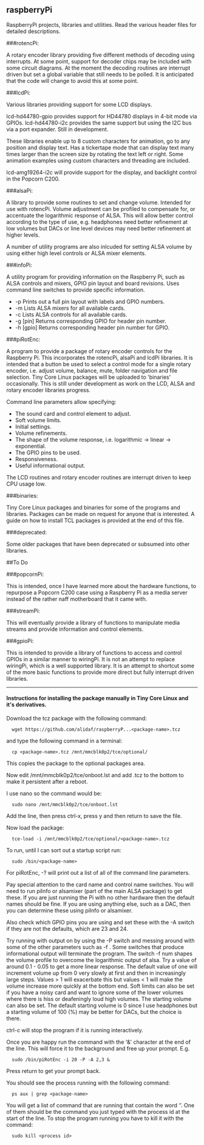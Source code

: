 ## raspberryPi

RaspberryPi projects, libraries and utilities. Read the various header files for detailed descriptions.

###rotencPi:

A rotary encoder library providing five different methods of decoding using interrupts. At some point, support for decoder chips may be included with some circuit diagrams. At the moment the decoding routines are interrupt driven but set a global variable that still needs to be polled. It is anticipated that the code will change to avoid this at some point.

###lcdPi:

Various libraries providing support for some LCD displays. 

lcd-hd44780-gpio provides support for HD44780 displays in 4-bit mode via GPIOs.
lcd-hd44780-i2c provides the same support but using the I2C bus via a port expander. Still in development.

These libraries enable up to 8 custom characters for animation, go to any position and display text. Has a tickertape mode that can display text many times larger than the screen size by rotating the text left or right. Some animation examples using custom characters and threading are included.

lcd-amg19264-i2c will provide support for the display, and backlight control in the Popcorn C200.

###alsaPi:

A library to provide some routines to set and change volume. Intended for use with rotencPi. Volume adjustment can be profiled to compensate for, or accentuate the logarithmic response of ALSA. This will allow better control according to the type of use, e.g. headphones need better refinement at low volumes but DACs or line level devices may need better refinement at higher levels.

A number of utility programs are also inlcuded for setting ALSA volume by using either high level controls or ALSA mixer elements.

###infoPi:

A utility program for providing information on the Raspberry Pi, such as ALSA controls and mixers, GPIO pin layout and board revisions. Uses command line switches to provide specific information. 

* -p Prints out a full pin layout with labels and GPIO numbers.
* -m Lists ALSA mixers for all available cards.
* -c Lists ALSA controls for all available cards.
* -g [pin] Returns corresponding GPIO for header pin number.
* -h [gpio] Returns corresponding header pin number for GPIO.

###piRotEnc:

A program to provide a package of rotary encoder controls for the Raspberry Pi. This incorporates the rotencPi, alsaPi and lcdPi libraries. It is intended that a button be used to select a control mode for a single rotary encoder, i.e. adjust volume, balance, mute, folder navigation and file selection. Tiny Core Linux packages will be uploaded to 'binaries' occasionally. This is still under development as work on the LCD, ALSA and rotary encoder libraries progress.

Command line parameters allow specifying:

* The sound card and control element to adjust.
* Soft volume limits.
* Initial settings.
* Volume refinements.
* The shape of the volume response, i.e. logarithmic -> linear -> exponential.
* The GPIO pins to be used.
* Responsiveness.
* Useful informational output.

The LCD routines and rotary encoder routines are interrupt driven to keep CPU usage low.

###binaries:

Tiny Core Linux packages and binaries for some of the programs and libraries. Packages can be made on request for anyone that is interested. A guide on how to install TCL packages is provided at the end of this file. 

###deprecated:

Some older packages that have been deprecated or subsumed into other libraries.

##To Do

###popcornPi:

This is intended, once I have learned more about the hardware functions, to repurpose a Popcorn C200 case using a Raspberry Pi as a media server instead of the rather naff motherboard that it came with.

###streamPi:

This will eventually provide a library of functions to manipulate media streams and provide information and control elements.

###gpioPi:

This is intended to provide a library of functions to access and control GPIOs in a similar manner to wiringPi. It is not an attempt to replace wiringPi, which is a well supported library. It is an attempt to shortcut some of the more basic functions to provide more direct but fully interrupt driven libraries.

---
#### Instructions for installing the package manually in Tiny Core Linux and it's derivatives.

Download the tcz package with the following command:

      wget https://github.com/alidaf/raspberryP...<package-name>.tcz

and type the following command in a terminal:

      cp <package-name>.tcz /mnt/mmcblk0p2/tce/optional/

This copies the package to the optional packages area.

Now edit /mnt/mmcblk0p2/tce/onboot.lst and add <package-name>.tcz to the bottom to make it persistent after 
a reboot.

I use nano so the command would be:

      sudo nano /mnt/mmcblk0p2/tce/onboot.lst

Add the line, then press ctrl-x, press y and then return to save the file.

Now load the package:

      tce-load -i /mnt/mmcblk0p2/tce/optional/<package-name>.tcz

To run, until I can sort out a startup script run:

      sudo /bin/<package-name>

For piRotEnc, -? will print out a list of all of the command line parameters.

Pay special attention to the card name and control name switches. You will need to run piInfo or alsamixer (part of the main ALSA package) to get these. If you are just running the Pi with no other hardware then the default names should be fine. If you are using anything else, such as a DAC, then you can determine these using piInfo or alsamixer.

Also check which GPIO pins you are using and set these with the -A switch if they are not the defaults, 
which are 23 and 24.

Try running with output on by using the -P switch and messing around with some of the other parameters such 
as -f <num>. Some switches that produce informational output will terminate the program. The switch -f num 
shapes the volume profile to overcome the logarithmic output of alsa. Try a value of around 0.1 - 0.05 to get a 
more linear response. The default value of one will increment volume up from 0 very slowly at first and then in 
increasingly large steps. Values > 1 will exacerbate this but values < 1 will make the volume increase more 
quickly at the bottom end. Soft limits can also be set if you have a noisy card and want to ignore some of the 
lower volumes where there is hiss or deafeningly loud high volumes. The starting volume can also be set. The default starting volume is 0 since I use headphones but a starting 
volume of 100 (%) may be better for DACs, but the choice is there.

ctrl-c will stop the program if it is running interactively.

Once you are happy run the command with the '&' character at the end of the line. This will force it to the 
background and free up your prompt. E.g.

      sudo /bin/piRotEnc -i 20 -P -A 2,3 &

Press return to get your prompt back.

You should see the process running with the following command:

      ps aux | grep <package-name>

You will get a list of command that are running that contain the word ‘<package-name>’. One of them should be the 
command you just typed with the process id at the start of the line. To stop the program running you have to kill 
it with the command:

      sudo kill <process id>
